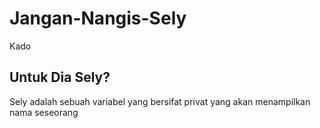 # Jangan-Nangis-Sely
Kado

## Untuk Dia Sely?

Sely adalah sebuah variabel yang bersifat privat yang akan menampilkan nama seseorang 


